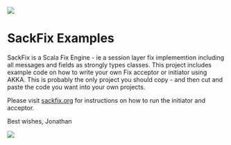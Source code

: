 <a href="http://www.sackfix.org/"><img src ="http://www.sackfix.org/assets/sf_logo.png" /></a>

# SackFix Examples

SackFix is a Scala Fix Engine - ie a session layer fix implememtion including all messages and fields as strongly types classes.   This project includes example code on how to write your own Fix acceptor or initiator 
using AKKA.   This is probably the only project you should copy - and then cut and paste the code you want into your own projects.

Please visit [sackfix.org](http://www.sackfix.org) for instructions on how to run the initiator and acceptor.

Best wishes,
Jonathan

<a href="http://www.sackfix.org/"><img src ="http://www.sackfix.org/assets/sackfix.png" /></a>
